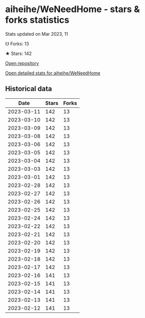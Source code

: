 # aiheihe/WeNeedHome - stars & forks statistics

Stats updated on Mar 2023, 11

☋ Forks: 13

★ Stars: 142

[Open repository](https://github.com/aiheihe/WeNeedHome)

[Open detailed stats for aiheihe/WeNeedHome](https://reviewgithub.com/rep/aiheihe/WeNeedHome)

## Historical data
| Date | Stars | Forks |
|------|-------|-------|
| 2023-03-11 | 142 | 13 | 
| 2023-03-10 | 142 | 13 | 
| 2023-03-09 | 142 | 13 | 
| 2023-03-08 | 142 | 13 | 
| 2023-03-06 | 142 | 13 | 
| 2023-03-05 | 142 | 13 | 
| 2023-03-04 | 142 | 13 | 
| 2023-03-03 | 142 | 13 | 
| 2023-03-01 | 142 | 13 | 
| 2023-02-28 | 142 | 13 | 
| 2023-02-27 | 142 | 13 | 
| 2023-02-26 | 142 | 13 | 
| 2023-02-25 | 142 | 13 | 
| 2023-02-24 | 142 | 13 | 
| 2023-02-22 | 142 | 13 | 
| 2023-02-21 | 142 | 13 | 
| 2023-02-20 | 142 | 13 | 
| 2023-02-19 | 142 | 13 | 
| 2023-02-18 | 142 | 13 | 
| 2023-02-17 | 142 | 13 | 
| 2023-02-16 | 141 | 13 | 
| 2023-02-15 | 141 | 13 | 
| 2023-02-14 | 141 | 13 | 
| 2023-02-13 | 141 | 13 | 
| 2023-02-12 | 141 | 13 | 

